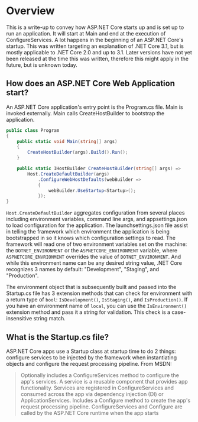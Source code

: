 # Overview
This is a write-up to convey how ASP.NET Core starts up and is set up to run an application. It will start at Main and end at the execution of ConfigureServices. A lot happens in the beginning of an ASP.NET Core's startup. This was written targeting an explanation of .NET Core 3.1, but is mostly applicable to .NET Core 2.0 and up to 3.1. Later versions have not yet been released at the time this was written, therefore this might apply in the future, but is unknown today.

## How does an ASP.NET Core Web Application start?
An ASP.NET Core application's entry point is the Program.cs file. Main is invoked externally. Main calls CreateHostBuilder to bootstrap the application.

```csharp
public class Program
{
    public static void Main(string[] args)
    {
        CreateHostBuilder(args).Build().Run();
    }

    public static IHostBuilder CreateHostBuilder(string[] args) =>
        Host.CreateDefaultBuilder(args)
            .ConfigureWebHostDefaults(webBuilder =>
            {
                webBuilder.UseStartup<Startup>();
            });
}
```

`Host.CreateDefaultBuilder` aggregates configuration from several places including environment variables, command line args, and appsettings.json to load configuration for the application. The launchsettings.json file assist in telling the framework which environment the application is being bootstrapped in so it knows which configuration settings to read. The framework will read one of two environment variables set on the machine: the `DOTNET_ENVIRONMENT` or the `ASPNETCORE_ENVIRONMENT` variable, where `ASPNETCORE_ENVRIONMENT` overrides the value of `DOTNET_ENVIRONMENT`. And while this environment name can be any desired string value, .NET Core recognizes 3 names by default: "Development", "Staging", and "Production".

The environment object that is subsequently built and passed into the Startup.cs file has 3 extension methods that can check for environment with a return type of `bool`: `IsDevelopment()`, `IsStaging()`, and `IsProduction()`. If you have an environment name of `local`, you can use the `IsEnvironment()` extension method and pass it a string for validation. This check is a case-insensitive string match.

## What is the Startup.cs file?

ASP.NET Core apps use a Startup class at startup time to do 2 things: configure services to be injected by the framework when instantiating objects and configure the request processing pipeline. From MSDN:

> Optionally includes a ConfigureServices method to configure the app's services. A service is a reusable component that provides app functionality. Services are registered in ConfigureServices and consumed across the app via dependency injection (DI) or ApplicationServices.
Includes a Configure method to create the app's request processing pipeline.
ConfigureServices and Configure are called by the ASP.NET Core runtime when the app starts


